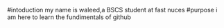 #intoduction
my name is waleed,a BSCS student at fast nuces
#purpose
i am here to learn the fundimentals of github
